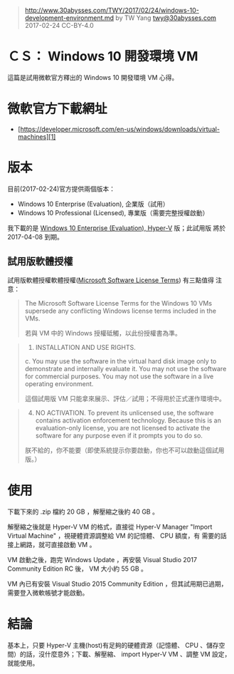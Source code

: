 ﻿> http://www.30abysses.com/TWY/2017/02/24/windows-10-development-environment.md
> by TW Yang <twy@30abysses.com> 2017-02-24 CC-BY-4.0

# ＣＳ： Windows 10 開發環境 VM

這篇是試用微軟官方釋出的 Windows 10 開發環境 VM 心得。



# 微軟官方下載網址

* [https://developer.microsoft.com/en-us/windows/downloads/virtual-machines][1]

[1]: https://developer.microsoft.com/en-us/windows/downloads/virtual-machines



# 版本

目前(2017-02-24)官方提供兩個版本：

* Windows 10 Enterprise (Evaluation), 企業版（試用）
* Windows 10 Professional (Licensed), 專業版（需要完整授權啟動）

我下載的是 [Windows 10 Enterprise (Evaluation), Hyper-V][2] 版；此試用版
將於 2017-04-08 到期。

[2]: https://aka.ms/windev_VM_hyperv


##  試用版軟體授權

試用版軟體授權軟體授權([Microsoft Software License Terms][3]) 有三點值得
注意：

[3]: https://aka.ms/windowsdevelopervirtualmachineeula

> The Microsoft Software License Terms for the Windows 10 VMs supersede
> any conflicting Windows license terms included in the VMs.
>
> 若與 VM 中的 Windows  授權砥觸，以此份授權書為準。

> 1. INSTALLATION AND USE RIGHTS.
>
> c. You may use the software in the virtual hard disk image only to
> demonstrate and internally evaluate it. You may not use the software
> for commercial purposes. You may not use the software in a live
> operating environment.
>
> 這個試用版 VM 只能拿來展示、評估／試用；不得用於正式運作環境中。

> 4. NO ACTIVATION. To prevent its unlicensed use, the software contains
> activation enforcement technology. Because this is an evaluation-only
> license, you are not licensed to activate the software for any purpose
> even if it prompts you to do so. 
>
> 朕不給的，你不能要（即使系統提示你要啟動，你也不可以啟動這個試用版。）



# 使用

下載下來的 .zip 檔約 20 GB  ，解壓縮之後約 40 GB  。

解壓縮之後就是 Hyper-V VM 的格式，直接從 Hyper-V Manager
"Import Virtual Machine"  ，視硬體資源調整給 VM 的記憶體、 CPU  額度，有
需要的話接上網路，就可直接啟動 VM 。

VM  啟動之後，跑完 Windows Update ，再安裝
Visual Studio 2017 Community Edition RC 後， VM 大小約 55 GB  。

VM  內已有安裝 Visual Studio 2015 Community Edition ，但其試用期已過期，
需要登入微軟帳號才能啟動。



# 結論

基本上，只要 Hyper-V  主機(host)有足夠的硬體資源（記憶體、 CPU  、儲存空
間）的話，沒什麼意外；下載、解壓縮、 import Hyper-V VM  、調整 VM 設定，
就能使用。
